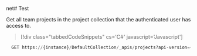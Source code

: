net# Test

Get all team projects in the project collection that the authenticated user has access to.

>[!div class="tabbedCodeSnippets" cs='C#' javascript='Javascript']
```python
  GET https://{instance}/DefaultCollection/_apis/projects?api-version={version}[&stateFilter{string}&$top={integer}&skip={integer}]
``` 
